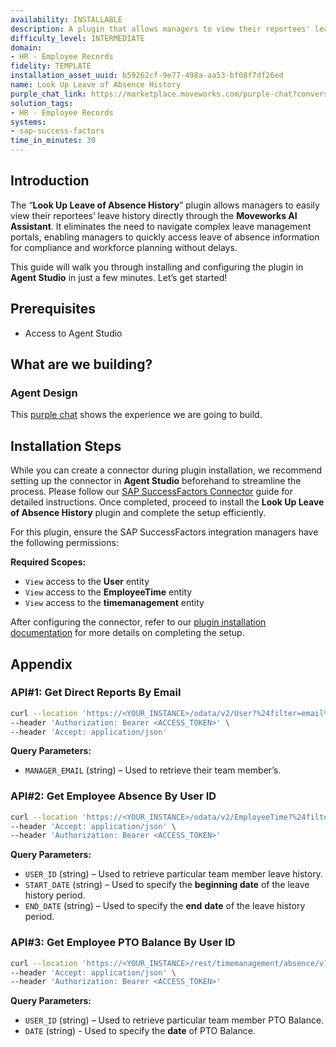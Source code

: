 ```yaml
---
availability: INSTALLABLE
description: A plugin that allows managers to view their reportees' leave history.
difficulty_level: INTERMEDIATE
domain:
- HR - Employee Records
fidelity: TEMPLATE
installation_asset_uuid: b59262cf-9e77-498a-aa53-bf08f7df26ed
name: Look Up Leave of Absence History
purple_chat_link: https://marketplace.moveworks.com/purple-chat?conversation=%7B%22messages%22%3A%5B%7B%22role%22%3A%22user%22%2C%22parts%22%3A%5B%7B%22richText%22%3A%22Show+me+John%27s+leave+history+this+year.%22%7D%5D%7D%2C%7B%22role%22%3A%22assistant%22%2C%22parts%22%3A%5B%7B%22reasoningSteps%22%3A%5B%7B%22status%22%3A%22success%22%2C%22richText%22%3A%22Identifying+intent+to+look+up+employee+leave+history+and+extracted+employee+name+%27John%27+and+timeframe+%27this+year%27.%22%7D%2C%7B%22status%22%3A%22pending%22%2C%22richText%22%3A%22Searching+for+employees+matching+%27John%27+in+SAP+SuccessFactors+within+your+reporting+structure.%22%7D%2C%7B%22status%22%3A%22success%22%2C%22richText%22%3A%22Multiple+employees+named+%27John%27+found.+Presenting+options+for+selection.%22%7D%5D%7D%2C%7B%22richText%22%3A%22%3Cp+xmlns%3D%5C%22http%3A%2F%2Fwww.w3.org%2F1999%2Fxhtml%5C%22%3EI+found+a+few+employees+named+%5C%22John%5C%22+within+your+direct+and+indirect+reports.+Please+select+the+correct+one+to+view+their+details%3A%3C%2Fp%3E%3Col+xmlns%3D%5C%22http%3A%2F%2Fwww.w3.org%2F1999%2Fxhtml%5C%22%3E%3Cli%3E%3Cp%3E%3Cb%3EJohn+Smith%3C%2Fb%3E+-+Software+Engineer+%28Reports+to+Jane+Doe%29%3C%2Fp%3E%3C%2Fli%3E%3Cli%3E%3Cp%3E%3Cb%3EJohn+Doe%3C%2Fb%3E+-+Senior+Product+Manager+%28Reports+to+you%29%3C%2Fp%3E%3C%2Fli%3E%3Cli%3E%3Cp%3E%3Cb%3EJohn+Vickers%3C%2Fb%3E+-+Marketing+Specialist+%28Reports+to+Bob+Johnson%29%3C%2Fp%3E%3C%2Fli%3E%3C%2Fol%3E%22%7D%5D%7D%2C%7B%22role%22%3A%22user%22%2C%22parts%22%3A%5B%7B%22richText%22%3A%222%22%7D%5D%7D%2C%7B%22role%22%3A%22assistant%22%2C%22parts%22%3A%5B%7B%22reasoningSteps%22%3A%5B%7B%22status%22%3A%22success%22%2C%22richText%22%3A%22Selected+employee%3A+John+Doe%2C+Senior+Product+Manager.%22%7D%2C%7B%22status%22%3A%22success%22%2C%22richText%22%3A%22Verifying+reporting+relationship+for+John+Doe+%28direct+report+confirmed%29.%22%7D%2C%7B%22status%22%3A%22pending%22%2C%22richText%22%3A%22Retrieving+leave+records+for+John+Doe+for+%27this+year%27+from+SAP+SuccessFactors.%22%7D%5D%7D%2C%7B%22richText%22%3A%22%3Cp+xmlns%3D%5C%22http%3A%2F%2Fwww.w3.org%2F1999%2Fxhtml%5C%22%3EHere+is+%3Cb%3EJohn+Doe%27s%3C%2Fb%3E+leave+history+for+this+year+%282024%29%3A%3C%2Fp%3E%3Cul+xmlns%3D%5C%22http%3A%2F%2Fwww.w3.org%2F1999%2Fxhtml%5C%22%3E%3Cli%3E%3Cb%3ESick+Leave%3A%3C%2Fb%3E+3+days+%28Jan+10-12%29%3C%2Fli%3E%3Cli%3E%3Cb%3EPersonal+Day%3A%3C%2Fb%3E+1+day+%28Feb+20%29%3C%2Fli%3E%3Cli%3E%3Cb%3EVacation%3A%3C%2Fb%3E+5+days+%28Apr+15-19%29%3C%2Fli%3E%3Cli%3E%3Cb%3EFamily+Leave+%28FMLA%29%3A%3C%2Fb%3E+10+days+%28Jun+3-14%29+-+%3Ci%3EPending+Approval%3C%2Fi%3E%3C%2Fli%3E%3C%2Ful%3E%3Cp+xmlns%3D%5C%22http%3A%2F%2Fwww.w3.org%2F1999%2Fxhtml%5C%22%3ERemaining+PTO+balance%3A+%3Cb%3E12+days%3C%2Fb%3E%3C%2Fp%3E%22%7D%5D%7D%2C%7B%22role%22%3A%22user%22%2C%22parts%22%3A%5B%7B%22richText%22%3A%22Can+you+also+show+me+my+team%27s+leave+for+this+quarter%3F%22%7D%5D%7D%2C%7B%22role%22%3A%22assistant%22%2C%22parts%22%3A%5B%7B%22reasoningSteps%22%3A%5B%7B%22status%22%3A%22success%22%2C%22richText%22%3A%22Identifying+intent+to+look+up+team+leave+history+and+extracted+timeframe+%27this+quarter%27.%22%7D%2C%7B%22status%22%3A%22success%22%2C%22richText%22%3A%22Retrieving+all+direct+reports.%22%7D%2C%7B%22status%22%3A%22pending%22%2C%22richText%22%3A%22Compiling+leave+data+for+all+direct+reports+for+the+current+quarter+%28Q3+2024%29+from+SAP+SuccessFactors.%22%7D%5D%7D%2C%7B%22richText%22%3A%22%3Cp+xmlns%3D%5C%22http%3A%2F%2Fwww.w3.org%2F1999%2Fxhtml%5C%22%3EHere+is+your+team%27s+aggregated+leave+for+%3Cb%3EQ3+2024%3C%2Fb%3E+%28July+-+September%29%3A%3C%2Fp%3E%3Cul+xmlns%3D%5C%22http%3A%2F%2Fwww.w3.org%2F1999%2Fxhtml%5C%22%3E%3Cli%3E%3Cb%3ETotal+Vacation+Days+Scheduled%3A%3C%2Fb%3E+25+days%3C%2Fli%3E%3Cli%3E%3Cb%3ETotal+Sick+Days+Taken%3A%3C%2Fb%3E+8+days%3C%2Fli%3E%3Cli%3E%3Cb%3ETotal+Pending+Leave+Requests%3A%3C%2Fb%3E+3+%28FMLA%2C+Personal%2C+Vacation%29%3C%2Fli%3E%3C%2Ful%3E%3Cp+xmlns%3D%5C%22http%3A%2F%2Fwww.w3.org%2F1999%2Fxhtml%5C%22%3E%3Cb%3EBreakdown+by+Employee%3A%3C%2Fb%3E%3C%2Fp%3E%3Cul+xmlns%3D%5C%22http%3A%2F%2Fwww.w3.org%2F1999%2Fxhtml%5C%22%3E%3Cli%3E%3Cb%3EJohn+Doe%3A%3C%2Fb%3E+10+days+Family+Leave+%28Pending%29%2C+5+days+Vacation%3C%2Fli%3E%3Cli%3E%3Cb%3ESarah+Chen%3A%3C%2Fb%3E+5+days+Vacation%2C+2+days+Sick+Leave%3C%2Fli%3E%3Cli%3E%3Cb%3EDavid+Lee%3A%3C%2Fb%3E+5+days+Vacation%2C+3+days+Sick+Leave%3C%2Fli%3E%3Cli%3E%3Cb%3EMaria+Garcia%3A%3C%2Fb%3E+10+days+Vacation%2C+3+days+Sick+Leave%3C%2Fli%3E%3C%2Ful%3E%22%7D%2C%7B%22citations%22%3A%5B%7B%22connectorName%22%3A%22sap-successfactors%22%2C%22citationTitle%22%3A%22John+Doe+-+Q3+2024+Leave+Summary%22%7D%2C%7B%22connectorName%22%3A%22sap-successfactors%22%2C%22citationTitle%22%3A%22Sarah+Chen+-+Q3+2024+Leave+Summary%22%7D%2C%7B%22connectorName%22%3A%22sap-successfactors%22%2C%22citationTitle%22%3A%22David+Lee+-+Q3+2024+Leave+Summary%22%7D%2C%7B%22connectorName%22%3A%22sap-successfactors%22%2C%22citationTitle%22%3A%22Maria+Garcia+-+Q3+2024+Leave+Summary%22%7D%5D%7D%5D%7D%2C%7B%22role%22%3A%22user%22%2C%22parts%22%3A%5B%7B%22richText%22%3A%22We+have+a+resource+crunch+for+our+ongoing+projects.+When+is+John+going+to+be+back%3F%22%7D%5D%7D%2C%7B%22role%22%3A%22assistant%22%2C%22parts%22%3A%5B%7B%22reasoningSteps%22%3A%5B%7B%22status%22%3A%22success%22%2C%22richText%22%3A%22Identifying+intent+to+determine+employee+return+date+and+extracted+employee+name+%27John%27.%22%7D%2C%7B%22status%22%3A%22success%22%2C%22richText%22%3A%22Contextualizing+%27John%27+to+refer+to+%27John+Doe%2C+Senior+Product+Manager%27.%22%7D%2C%7B%22status%22%3A%22pending%22%2C%22richText%22%3A%22Retrieving+active+and+pending+leave+details+for+John+Doe+from+SAP+SuccessFactors+to+determine+the+earliest+return+date.%22%7D%5D%7D%2C%7B%22richText%22%3A%22%3Cp+xmlns%3D%5C%22http%3A%2F%2Fwww.w3.org%2F1999%2Fxhtml%5C%22%3EBased+on+his+pending+Family+Leave+%28FMLA%29+from+June+3rd+to+June+14th%2C+%3Cb%3EJohn+Doe%3C%2Fb%3E+is+expected+to+be+back+in+the+office+on+%3Cb%3EMonday%2C+June+17th%3C%2Fb%3E.%3C%2Fp%3E%3Cp+xmlns%3D%5C%22http%3A%2F%2Fwww.w3.org%2F1999%2Fxhtml%5C%22%3EPlease+note+that+his+Family+Leave+is+still+%3Ci%3EPending+Approval%3C%2Fi%3E%2C+which+could+affect+his+return+date.%3C%2Fp%3E%22%7D%5D%7D%5D%7D
solution_tags:
- HR - Employee Records
systems:
- sap-success-factors
time_in_minutes: 30
---
```


## Introduction

The “**Look Up Leave of Absence History**” plugin allows managers to easily view their reportees’ leave history directly through the **Moveworks AI Assistant**. It eliminates the need to navigate complex leave management portals, enabling managers to quickly access leave of absence information for compliance and workforce planning without delays.

This guide will walk you through installing and configuring the plugin in **Agent Studio** in just a few minutes. Let’s get started!

## **Prerequisites**

- Access to Agent Studio

## **What are we building?**

### Agent Design

This [purple chat](https://marketplace.moveworks.com/purple-chat?conversation=%7B%22messages%22%3A%5B%7B%22role%22%3A%22user%22%2C%22parts%22%3A%5B%7B%22richText%22%3A%22Show+me+John%27s+leave+history+this+year.%22%7D%5D%7D%2C%7B%22role%22%3A%22assistant%22%2C%22parts%22%3A%5B%7B%22reasoningSteps%22%3A%5B%7B%22status%22%3A%22success%22%2C%22richText%22%3A%22Identifying+intent+to+look+up+employee+leave+history+and+extracted+employee+name+%27John%27+and+timeframe+%27this+year%27.%22%7D%2C%7B%22status%22%3A%22pending%22%2C%22richText%22%3A%22Searching+for+employees+matching+%27John%27+in+SAP+SuccessFactors+within+your+reporting+structure.%22%7D%2C%7B%22status%22%3A%22success%22%2C%22richText%22%3A%22Multiple+employees+named+%27John%27+found.+Presenting+options+for+selection.%22%7D%5D%7D%2C%7B%22richText%22%3A%22%3Cp+xmlns%3D%5C%22http%3A%2F%2Fwww.w3.org%2F1999%2Fxhtml%5C%22%3EI+found+a+few+employees+named+%5C%22John%5C%22+within+your+direct+and+indirect+reports.+Please+select+the+correct+one+to+view+their+details%3A%3C%2Fp%3E%3Col+xmlns%3D%5C%22http%3A%2F%2Fwww.w3.org%2F1999%2Fxhtml%5C%22%3E%3Cli%3E%3Cp%3E%3Cb%3EJohn+Smith%3C%2Fb%3E+-+Software+Engineer+%28Reports+to+Jane+Doe%29%3C%2Fp%3E%3C%2Fli%3E%3Cli%3E%3Cp%3E%3Cb%3EJohn+Doe%3C%2Fb%3E+-+Senior+Product+Manager+%28Reports+to+you%29%3C%2Fp%3E%3C%2Fli%3E%3Cli%3E%3Cp%3E%3Cb%3EJohn+Vickers%3C%2Fb%3E+-+Marketing+Specialist+%28Reports+to+Bob+Johnson%29%3C%2Fp%3E%3C%2Fli%3E%3C%2Fol%3E%22%7D%5D%7D%2C%7B%22role%22%3A%22user%22%2C%22parts%22%3A%5B%7B%22richText%22%3A%222%22%7D%5D%7D%2C%7B%22role%22%3A%22assistant%22%2C%22parts%22%3A%5B%7B%22reasoningSteps%22%3A%5B%7B%22status%22%3A%22success%22%2C%22richText%22%3A%22Selected+employee%3A+John+Doe%2C+Senior+Product+Manager.%22%7D%2C%7B%22status%22%3A%22success%22%2C%22richText%22%3A%22Verifying+reporting+relationship+for+John+Doe+%28direct+report+confirmed%29.%22%7D%2C%7B%22status%22%3A%22pending%22%2C%22richText%22%3A%22Retrieving+leave+records+for+John+Doe+for+%27this+year%27+from+SAP+SuccessFactors.%22%7D%5D%7D%2C%7B%22richText%22%3A%22%3Cp+xmlns%3D%5C%22http%3A%2F%2Fwww.w3.org%2F1999%2Fxhtml%5C%22%3EHere+is+%3Cb%3EJohn+Doe%27s%3C%2Fb%3E+leave+history+for+this+year+%282024%29%3A%3C%2Fp%3E%3Cul+xmlns%3D%5C%22http%3A%2F%2Fwww.w3.org%2F1999%2Fxhtml%5C%22%3E%3Cli%3E%3Cb%3ESick+Leave%3A%3C%2Fb%3E+3+days+%28Jan+10-12%29%3C%2Fli%3E%3Cli%3E%3Cb%3EPersonal+Day%3A%3C%2Fb%3E+1+day+%28Feb+20%29%3C%2Fli%3E%3Cli%3E%3Cb%3EVacation%3A%3C%2Fb%3E+5+days+%28Apr+15-19%29%3C%2Fli%3E%3Cli%3E%3Cb%3EFamily+Leave+%28FMLA%29%3A%3C%2Fb%3E+10+days+%28Jun+3-14%29+-+%3Ci%3EPending+Approval%3C%2Fi%3E%3C%2Fli%3E%3C%2Ful%3E%3Cp+xmlns%3D%5C%22http%3A%2F%2Fwww.w3.org%2F1999%2Fxhtml%5C%22%3ERemaining+PTO+balance%3A+%3Cb%3E12+days%3C%2Fb%3E%3C%2Fp%3E%22%7D%5D%7D%2C%7B%22role%22%3A%22user%22%2C%22parts%22%3A%5B%7B%22richText%22%3A%22Can+you+also+show+me+my+team%27s+leave+for+this+quarter%3F%22%7D%5D%7D%2C%7B%22role%22%3A%22assistant%22%2C%22parts%22%3A%5B%7B%22reasoningSteps%22%3A%5B%7B%22status%22%3A%22success%22%2C%22richText%22%3A%22Identifying+intent+to+look+up+team+leave+history+and+extracted+timeframe+%27this+quarter%27.%22%7D%2C%7B%22status%22%3A%22success%22%2C%22richText%22%3A%22Retrieving+all+direct+reports.%22%7D%2C%7B%22status%22%3A%22pending%22%2C%22richText%22%3A%22Compiling+leave+data+for+all+direct+reports+for+the+current+quarter+%28Q3+2024%29+from+SAP+SuccessFactors.%22%7D%5D%7D%2C%7B%22richText%22%3A%22%3Cp+xmlns%3D%5C%22http%3A%2F%2Fwww.w3.org%2F1999%2Fxhtml%5C%22%3EHere+is+your+team%27s+aggregated+leave+for+%3Cb%3EQ3+2024%3C%2Fb%3E+%28July+-+September%29%3A%3C%2Fp%3E%3Cul+xmlns%3D%5C%22http%3A%2F%2Fwww.w3.org%2F1999%2Fxhtml%5C%22%3E%3Cli%3E%3Cb%3ETotal+Vacation+Days+Scheduled%3A%3C%2Fb%3E+25+days%3C%2Fli%3E%3Cli%3E%3Cb%3ETotal+Sick+Days+Taken%3A%3C%2Fb%3E+8+days%3C%2Fli%3E%3Cli%3E%3Cb%3ETotal+Pending+Leave+Requests%3A%3C%2Fb%3E+3+%28FMLA%2C+Personal%2C+Vacation%29%3C%2Fli%3E%3C%2Ful%3E%3Cp+xmlns%3D%5C%22http%3A%2F%2Fwww.w3.org%2F1999%2Fxhtml%5C%22%3E%3Cb%3EBreakdown+by+Employee%3A%3C%2Fb%3E%3C%2Fp%3E%3Cul+xmlns%3D%5C%22http%3A%2F%2Fwww.w3.org%2F1999%2Fxhtml%5C%22%3E%3Cli%3E%3Cb%3EJohn+Doe%3A%3C%2Fb%3E+10+days+Family+Leave+%28Pending%29%2C+5+days+Vacation%3C%2Fli%3E%3Cli%3E%3Cb%3ESarah+Chen%3A%3C%2Fb%3E+5+days+Vacation%2C+2+days+Sick+Leave%3C%2Fli%3E%3Cli%3E%3Cb%3EDavid+Lee%3A%3C%2Fb%3E+5+days+Vacation%2C+3+days+Sick+Leave%3C%2Fli%3E%3Cli%3E%3Cb%3EMaria+Garcia%3A%3C%2Fb%3E+10+days+Vacation%2C+3+days+Sick+Leave%3C%2Fli%3E%3C%2Ful%3E%22%7D%2C%7B%22citations%22%3A%5B%7B%22connectorName%22%3A%22sap-successfactors%22%2C%22citationTitle%22%3A%22John+Doe+-+Q3+2024+Leave+Summary%22%7D%2C%7B%22connectorName%22%3A%22sap-successfactors%22%2C%22citationTitle%22%3A%22Sarah+Chen+-+Q3+2024+Leave+Summary%22%7D%2C%7B%22connectorName%22%3A%22sap-successfactors%22%2C%22citationTitle%22%3A%22David+Lee+-+Q3+2024+Leave+Summary%22%7D%2C%7B%22connectorName%22%3A%22sap-successfactors%22%2C%22citationTitle%22%3A%22Maria+Garcia+-+Q3+2024+Leave+Summary%22%7D%5D%7D%5D%7D%2C%7B%22role%22%3A%22user%22%2C%22parts%22%3A%5B%7B%22richText%22%3A%22We+have+a+resource+crunch+for+our+ongoing+projects.+When+is+John+going+to+be+back%3F%22%7D%5D%7D%2C%7B%22role%22%3A%22assistant%22%2C%22parts%22%3A%5B%7B%22reasoningSteps%22%3A%5B%7B%22status%22%3A%22success%22%2C%22richText%22%3A%22Identifying+intent+to+determine+employee+return+date+and+extracted+employee+name+%27John%27.%22%7D%2C%7B%22status%22%3A%22success%22%2C%22richText%22%3A%22Contextualizing+%27John%27+to+refer+to+%27John+Doe%2C+Senior+Product+Manager%27.%22%7D%2C%7B%22status%22%3A%22pending%22%2C%22richText%22%3A%22Retrieving+active+and+pending+leave+details+for+John+Doe+from+SAP+SuccessFactors+to+determine+the+earliest+return+date.%22%7D%5D%7D%2C%7B%22richText%22%3A%22%3Cp+xmlns%3D%5C%22http%3A%2F%2Fwww.w3.org%2F1999%2Fxhtml%5C%22%3EBased+on+his+pending+Family+Leave+%28FMLA%29+from+June+3rd+to+June+14th%2C+%3Cb%3EJohn+Doe%3C%2Fb%3E+is+expected+to+be+back+in+the+office+on+%3Cb%3EMonday%2C+June+17th%3C%2Fb%3E.%3C%2Fp%3E%3Cp+xmlns%3D%5C%22http%3A%2F%2Fwww.w3.org%2F1999%2Fxhtml%5C%22%3EPlease+note+that+his+Family+Leave+is+still+%3Ci%3EPending+Approval%3C%2Fi%3E%2C+which+could+affect+his+return+date.%3C%2Fp%3E%22%7D%5D%7D%5D%7D) shows the experience we are going to build.

## Installation Steps

While you can create a connector during plugin installation, we recommend setting up the connector in **Agent Studio** beforehand to streamline the process. Please follow our [SAP SuccessFactors Connector](https://marketplace.moveworks.com/connectors/sap-success-factors#how-to-implement) guide for detailed instructions. Once completed, proceed to install the **Look Up Leave of Absence History** plugin and complete the setup efficiently.

For this plugin, ensure the SAP SuccessFactors integration managers have the following permissions:

**Required Scopes:**

- `View` access to the **User** entity
- `View` access to the **EmployeeTime** entity
- `View` access to the **timemanagement** entity

After configuring the connector, refer to our [plugin installation documentation](https://help.moveworks.com/docs/ai-agent-marketplace-installation) for more details on completing the setup.

## **Appendix**

### API#1:  Get Direct Reports By Email

```bash
curl --location 'https://<YOUR_INSTANCE>/odata/v2/User?%24filter=email%20eq%20%27{{MANAGER_EMAIL}}%27&%24expand=directReports&%24select=userId%2Cemail%2CdisplayName%2CdirectReports%2FuserId%2CdirectReports%2FdisplayName%2CdirectReports%2Femail%2CdirectReports%2Ftitle%2CdirectReports%2Fdepartment%2CdirectReports%2Flocation%2CdirectReports%2FbusinessPhone%2CdirectReports%2Fcity%2CdirectReports%2FhireDate%2CdirectReports%2FemployeeClass%2CdirectReports%2Fstatus' \
--header 'Authorization: Bearer <ACCESS_TOKEN>' \
--header 'Accept: application/json'
```

**Query Parameters:**

- `MANAGER_EMAIL` (string) – Used to retrieve their team member’s.

### API#2:  Get Employee Absence By User ID

```bash
curl --location 'https://<YOUR_INSTANCE>/odata/v2/EmployeeTime?%24filter=userId%20eq%20%{{USER_ID}}%27%20and%20startDate%20ge%20datetime%27{{START_DATE}}T00%3A00%3A00%27%20and%20startDate%20le%20datetime%27{{END_DATE}}T23%3A59%3A59%27&%24select=startDate%2CendDate%2CapprovalStatus%2CtimeType%2CtimeTypeNav%2CtimeTypeNav%2FabsenceClassNav&%24expand=timeTypeNav%2CtimeTypeNav%2FabsenceClassNav' \
--header 'Accept: application/json' \
--header 'Authorization: Bearer <ACCESS_TOKEN>'
```

**Query Parameters:**

- `USER_ID` (string) – Used to retrieve particular team member leave history.
- `START_DATE` (string) – Used to specify the **beginning date** of the leave history period.
- `END_DATE`  (string) – Used to specify the **end** **date** of the leave history period.

### API#3: Get Employee PTO Balance By User ID

```bash
curl --location 'https://<YOUR_INSTANCE>/rest/timemanagement/absence/v1/timeAccountBalances?%24at={{DATE}}&userId=%27{{USER_ID}}%27' \
--header 'Accept: application/json' \
--header 'Authorization: Bearer <ACCESS_TOKEN>'
```

**Query Parameters:**

- `USER_ID` (string) – Used to retrieve particular team member PTO Balance.
- `DATE` (string) - Used to specify the **date** of PTO Balance.
